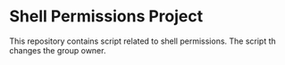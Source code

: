 # Shell Permissions Project

This repository contains script related to shell permissions. The script th changes the group owner.
